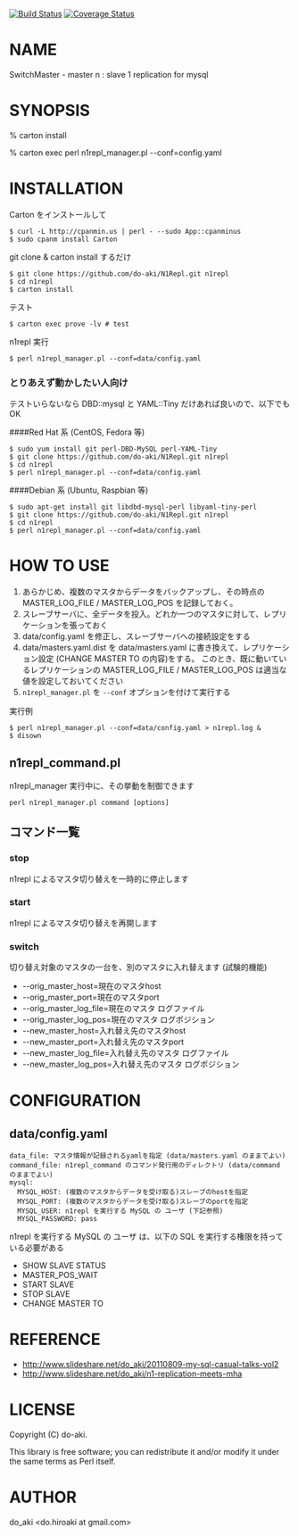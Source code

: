 [![Build Status](https://travis-ci.org/do-aki/N1Repl.svg?branch=master)](https://travis-ci.org/do-aki/N1Repl)
[![Coverage Status](https://coveralls.io/repos/do-aki/N1Repl/badge.png?branch=master)](https://coveralls.io/r/do-aki/N1Repl?branch=master)

# NAME

SwitchMaster - master n : slave 1 replication for mysql

# SYNOPSIS

   % carton install

   % carton exec perl n1repl_manager.pl --conf=config.yaml

# INSTALLATION 

Carton をインストールして
```
$ curl -L http://cpanmin.us | perl - --sudo App::cpanminus
$ sudo cpanm install Carton
```

git clone & carton install するだけ
```
$ git clone https://github.com/do-aki/N1Repl.git n1repl
$ cd n1repl
$ carton install
```

テスト
```
$ carton exec prove -lv # test
```

n1repl 実行
```
$ perl n1repl_manager.pl --conf=data/config.yaml
```


### とりあえず動かしたい人向け
テストいらないなら DBD::mysql と YAML::Tiny だけあれば良いので、以下でもOK

####Red Hat 系 (CentOS, Fedora 等)
```
$ sudo yum install git perl-DBD-MySQL perl-YAML-Tiny
$ git clone https://github.com/do-aki/N1Repl.git n1repl
$ cd n1repl
$ perl n1repl_manager.pl --conf=data/config.yaml
```

####Debian 系 (Ubuntu, Raspbian 等)
```
$ sudo apt-get install git libdbd-mysql-perl libyaml-tiny-perl
$ git clone https://github.com/do-aki/N1Repl.git n1repl
$ cd n1repl
$ perl n1repl_manager.pl --conf=data/config.yaml
```

# HOW TO USE

1. あらかじめ、複数のマスタからデータをバックアップし、その時点の MASTER_LOG_FILE / MASTER_LOG_POS を記録しておく。
2. スレーブサーバに、全データを投入。どれか一つのマスタに対して、レプリケーションを張っておく
3. data/config.yaml を修正し、スレーブサーバへの接続設定をする
4. data/masters.yaml.dist を data/masters.yaml に書き換えて、レプリケーション設定 (CHANGE MASTER TO の内容)をする。
   このとき、既に動いているレプリケーションの MASTER_LOG_FILE / MASTER_LOG_POS は適当な値を設定しておいてください
5. `n1repl_manager.pl` を `--conf` オプションを付けて実行する

実行例
```
$ perl n1repl_manager.pl --conf=data/config.yaml > n1repl.log &
$ disown
```

## n1repl_command.pl

n1repl_manager 実行中に、その挙動を制御できます

```
perl n1repl_manager.pl command [options]
```
## コマンド一覧
### stop
n1repl によるマスタ切り替えを一時的に停止します

### start
n1repl によるマスタ切り替えを再開します

### switch
切り替え対象のマスタの一台を、別のマスタに入れ替えます (試験的機能)

* --orig_master_host=現在のマスタhost
* --orig_master_port=現在のマスタport
* --orig_master_log_file=現在のマスタ ログファイル
* --orig_master_log_pos=現在のマスタ ログポジション
* --new_master_host=入れ替え先のマスタhost
* --new_master_port=入れ替え先のマスタport
* --new_master_log_file=入れ替え先のマスタ ログファイル
* --new_master_log_pos=入れ替え先のマスタ ログポジション


# CONFIGURATION

## data/config.yaml
```
data_file: マスタ情報が記録されるyamlを指定 (data/masters.yaml のままでよい)
command_file: n1repl_command のコマンド発行用のディレクトリ (data/command のままでよい)
mysql:
  MYSQL_HOST: (複数のマスタからデータを受け取る)スレーブのhostを指定
  MYSQL_PORT: (複数のマスタからデータを受け取る)スレーブのportを指定
  MYSQL_USER: n1repl を実行する MySQL の ユーザ (下記参照)
  MYSQL_PASSWORD: pass
```

n1repl を実行する MySQL の ユーザ は、以下の SQL を実行する権限を持っている必要がある

* SHOW SLAVE STATUS 
* MASTER_POS_WAIT
* START SLAVE
* STOP SLAVE
* CHANGE MASTER TO


# REFERENCE
* http://www.slideshare.net/do_aki/20110809-my-sql-casual-talks-vol2
* http://www.slideshare.net/do_aki/n1-replication-meets-mha

# LICENSE

Copyright (C) do-aki.

This library is free software; you can redistribute it and/or modify
it under the same terms as Perl itself.

# AUTHOR

do_aki <do.hiroaki at gmail.com>

